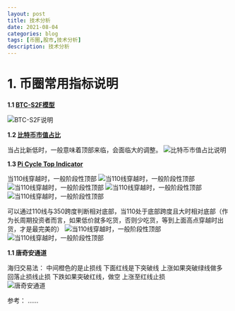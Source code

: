 ```yaml
---
layout: post
title: 技术分析
date: 2021-08-04
categories: blog
tags: [币圈,股市,技术分析]
description: 技术分析
---
```


# 1. 币圈常用指标说明 #

**1.1 [BTC-S2F模型][BTC-S2F]**
     
  ![BTC-S2F说明][BTC-S2F-001]
  
**1.2 [比特币市值占比][比特币市值占比]**

  当占比新低时，一般意味着顶部来临，会面临大的调整。
  ![比特币市值占比说明][btcshizhizhanbi001]

**1.3 [Pi Cycle Top Indicator][Pi Cycle Top Indicator]**

  当110线穿越时，一般阶段性顶部
  ![当110线穿越时，一般阶段性顶部][Pi001]
  ![当110线穿越时，一般阶段性顶部][Pi002]
  ![当110线穿越时，一般阶段性顶部][Pi003]
  ![当110线穿越时，一般阶段性顶部][Pi004]

  可以通过110线与350跨度判断相对底部，当110处于底部跨度且大时相对底部（作为长周期投资者而言，如果低价就多吃货，否则少吃货，等到上面高点穿越时出货，才是最完美的）
  ![当110线穿越时，一般阶段性顶部][Pi005]
  ![当110线穿越时，一般阶段性顶部][Pi006]

**1.1 唐奇安通道**

  海归交易法：
    中间橙色的是止损线
    下面红线是下突破线
    上涨如果突破绿线做多
    回落止损线止损
    下跌如果突破红线，做空
    上涨至红线止损    
    ![唐奇安通道][tangqian-001]
 
参考：
  ......

[BTC-S2F]: https://www.qkl123.com/data/s2f/btc 
[比特币市值占比]: https://www.qkl123.com/data/market-ratio/ 
[btcshizhizhanbi001]: https://siweiwo.top/resource/investment/other/btcshizhizhanbi001.png
[BTC-S2F-001]: https://siweiwo.top/resource/investment/other/BTC-S2F001.png
[tangqian-001]: https://siweiwo.top/resource/investment/other/tangqian-001.png
[Pi Cycle Top Indicator]:https://www.lookintobitcoin.com/charts/pi-cycle-top-indicator/#mobile-menu
[Pi001]:https://siweiwo.top/resource/investment/other/pi-001.png
[Pi002]:https://siweiwo.top/resource/investment/other/pi-002.png
[Pi003]:https://siweiwo.top/resource/investment/other/pi-003.png
[Pi004]:https://siweiwo.top/resource/investment/other/pi-004.png
[Pi005]:https://siweiwo.top/resource/investment/other/pi-005.png
[Pi006]:https://siweiwo.top/resource/investment/other/pi-006.png
